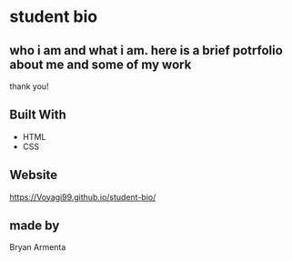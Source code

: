 # student bio

## who i am and what i am. here is a brief potrfolio about me and some of my work

thank you!

## Built With
* HTML
* CSS

## Website
https://Voyagi99.github.io/student-bio/

## made by
Bryan Armenta
